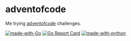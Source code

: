 # adventofcode

Me trying [adventofcode](https://adventofcode.com/2020/about) challenges.

[![made-with-Go](https://img.shields.io/badge/Made%20with-Go-1f425f.svg)](http://golang.org)
[![Go Report Card](https://goreportcard.com/badge/github.com/PFadel/adventofcode)](https://goreportcard.com/report/github.com/PFadel/adventofcode)
[![made-with-python](https://img.shields.io/badge/Made%20with-Python-1f425f.svg)](https://www.python.org/)
